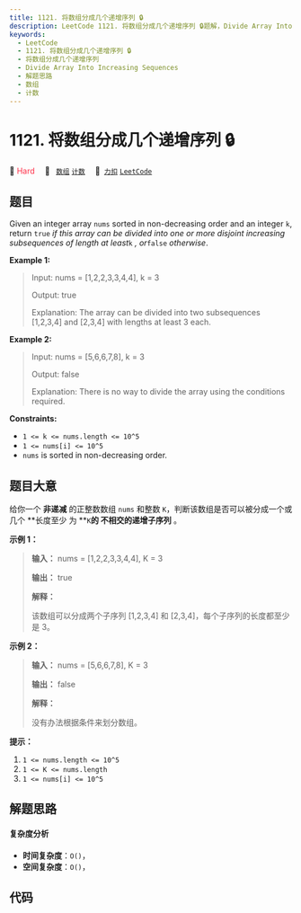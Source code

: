 ```yaml
---
title: 1121. 将数组分成几个递增序列 🔒
description: LeetCode 1121. 将数组分成几个递增序列 🔒题解，Divide Array Into Increasing Sequences，包含解题思路、复杂度分析以及完整的 JavaScript 代码实现。
keywords:
  - LeetCode
  - 1121. 将数组分成几个递增序列 🔒
  - 将数组分成几个递增序列
  - Divide Array Into Increasing Sequences
  - 解题思路
  - 数组
  - 计数
---
```


# 1121. 将数组分成几个递增序列 🔒

🔴 <font color=#ff334b>Hard</font>&emsp; 🔖&ensp; [`数组`](/tag/array.md) [`计数`](/tag/counting.md)&emsp; 🔗&ensp;[`力扣`](https://leetcode.cn/problems/divide-array-into-increasing-sequences) [`LeetCode`](https://leetcode.com/problems/divide-array-into-increasing-sequences)

## 题目

Given an integer array `nums` sorted in non-decreasing order and an integer
`k`, return `true` _if this array can be divided into one or more disjoint
increasing subsequences of length at least_`k` _, or_`false` _otherwise_.



**Example 1:**

> Input: nums = [1,2,2,3,3,4,4], k = 3
> 
> Output: true
> 
> Explanation: The array can be divided into two subsequences [1,2,3,4] and [2,3,4] with lengths at least 3 each.

**Example 2:**

> Input: nums = [5,6,6,7,8], k = 3
> 
> Output: false
> 
> Explanation: There is no way to divide the array using the conditions required.

**Constraints:**

  * `1 <= k <= nums.length <= 10^5`
  * `1 <= nums[i] <= 10^5`
  * `nums` is sorted in non-decreasing order.


## 题目大意

给你一个 **非递减** 的正整数数组 `nums` 和整数 `K`，判断该数组是否可以被分成一个或几个 **长度至少  为 **`K`**的
不相交的递增子序列** 。



**示例 1：**

> 
> 
> 
> 
> 
> **输入：** nums = [1,2,2,3,3,4,4], K = 3
> 
> **输出：** true
> 
> **解释：**
> 
> 该数组可以分成两个子序列 [1,2,3,4] 和 [2,3,4]，每个子序列的长度都至少是 3。
> 
> 

**示例 2：**

> 
> 
> 
> 
> 
> **输入：** nums = [5,6,6,7,8], K = 3
> 
> **输出：** false
> 
> **解释：**
> 
> 没有办法根据条件来划分数组。
> 
> 



**提示：**

  1. `1 <= nums.length <= 10^5`
  2. `1 <= K <= nums.length`
  3. `1 <= nums[i] <= 10^5`


## 解题思路

#### 复杂度分析

- **时间复杂度**：`O()`，
- **空间复杂度**：`O()`，

## 代码

```javascript

```